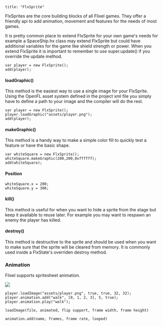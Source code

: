 ```
title: "FlxSprite"
```

FlxSprites are the core building blocks of all Flixel games. They offer a friendly api to add animation, movement and features for the needs of most games.

It is pretty common place to extend FlxSprite for your own game's needs for example a SpaceShip.hx class may extend FlxSprite but could have additional variables for the game like shield strength or power. When you extend FlxSprite it is important to remember to use super.update() if you override the update method.

```
var player = new FlxSprite();
add(player);
```

#### loadGraphic()

This method is the easiest way to use a single image for your FlxSprite. Using the OpenFL asset system defined in the project xml file you simply have to define a path to your image and the compiler will do the rest.

```
var player = new FlxSprite();
player.loadGraphic("assets/player.png");
add(player);
```

#### makeGraphic()

This method is a handy way to make a simple color fill to quickly test a feature or have the basic shape.

```
var whiteSquare = new FlxSprite();
whiteSquare.makeGraphic(200,200,0xffffff);
add(whiteSquare);
```

#### Position

```
whiteSquare.x = 200;
whiteSquare.y = 300;
```

#### ​kill()

This method is useful for when you want to hide a sprite from the stage but keep it available to reuse later. For example you may want to respawn an enemy the player has killed.

#### destroy()

This method is destructive to the sprite and should be used when you want to make sure that the sprite will be cleared from memory. It is commonly used inside a FlxState's overriden destroy method.

### Animation

Flixel supports spritesheet animation.

![](/images/sprite-animation-example.png)

```
player.loadImage("assets/player.png", true, true, 32, 32);
player.animation.add("walk", [0, 1, 2, 3], 5, true);
player.animation.play("walk");

loadImage(file, animated, flip support, frame width, frame height)

animation.add(name, frames, frame rate, looped)
```
